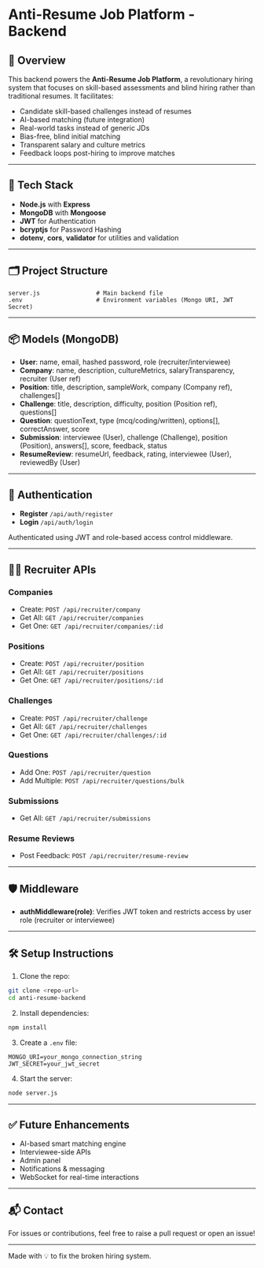 # Anti-Resume Job Platform - Backend

## 🚀 Overview
This backend powers the **Anti-Resume Job Platform**, a revolutionary hiring system that focuses on skill-based assessments and blind hiring rather than traditional resumes. It facilitates:

- Candidate skill-based challenges instead of resumes
- AI-based matching (future integration)
- Real-world tasks instead of generic JDs
- Bias-free, blind initial matching
- Transparent salary and culture metrics
- Feedback loops post-hiring to improve matches

---

## 🧠 Tech Stack
- **Node.js** with **Express**
- **MongoDB** with **Mongoose**
- **JWT** for Authentication
- **bcryptjs** for Password Hashing
- **dotenv**, **cors**, **validator** for utilities and validation

---

## 🗂️ Project Structure
```
server.js                # Main backend file
.env                     # Environment variables (Mongo URI, JWT Secret)
```

---

## 📦 Models (MongoDB)
- **User**: name, email, hashed password, role (recruiter/interviewee)
- **Company**: name, description, cultureMetrics, salaryTransparency, recruiter (User ref)
- **Position**: title, description, sampleWork, company (Company ref), challenges[]
- **Challenge**: title, description, difficulty, position (Position ref), questions[]
- **Question**: questionText, type (mcq/coding/written), options[], correctAnswer, score
- **Submission**: interviewee (User), challenge (Challenge), position (Position), answers[], score, feedback, status
- **ResumeReview**: resumeUrl, feedback, rating, interviewee (User), reviewedBy (User)

---

## 🔐 Authentication
- **Register** `/api/auth/register`
- **Login** `/api/auth/login`

Authenticated using JWT and role-based access control middleware.

---

## 🧑‍💼 Recruiter APIs
### Companies
- Create: `POST /api/recruiter/company`
- Get All: `GET /api/recruiter/companies`
- Get One: `GET /api/recruiter/companies/:id`

### Positions
- Create: `POST /api/recruiter/position`
- Get All: `GET /api/recruiter/positions`
- Get One: `GET /api/recruiter/positions/:id`

### Challenges
- Create: `POST /api/recruiter/challenge`
- Get All: `GET /api/recruiter/challenges`
- Get One: `GET /api/recruiter/challenges/:id`

### Questions
- Add One: `POST /api/recruiter/question`
- Add Multiple: `POST /api/recruiter/questions/bulk`

### Submissions
- Get All: `GET /api/recruiter/submissions`

### Resume Reviews
- Post Feedback: `POST /api/recruiter/resume-review`

---

## 🛡️ Middleware
- **authMiddleware(role)**: Verifies JWT token and restricts access by user role (recruiter or interviewee)

---

## 🛠️ Setup Instructions
1. Clone the repo:
```bash
git clone <repo-url>
cd anti-resume-backend
```
2. Install dependencies:
```bash
npm install
```
3. Create a `.env` file:
```env
MONGO_URI=your_mongo_connection_string
JWT_SECRET=your_jwt_secret
```
4. Start the server:
```bash
node server.js
```

---

## ✅ Future Enhancements
- AI-based smart matching engine
- Interviewee-side APIs
- Admin panel
- Notifications & messaging
- WebSocket for real-time interactions

---

## 📬 Contact
For issues or contributions, feel free to raise a pull request or open an issue!

---

Made with 💡 to fix the broken hiring system.

